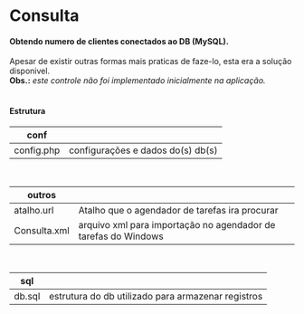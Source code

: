 # Consulta

#### Obtendo numero de clientes conectados ao DB (MySQL).
Apesar de existir outras formas mais praticas de faze-lo, esta era a solução disponivel.<br>
**Obs.:** _este controle não foi implementado inicialmente na aplicação._<br>
<br>

#### Estrutura

|    conf    ||
|------------|------------|
| config.php | configurações e dados do(s) db(s)|<br>
<br>

|    outros    ||
|------------|------------|
| atalho.url | Atalho que o agendador de tarefas ira procurar |
| Consulta.xml | arquivo xml para importação no agendador de tarefas do Windows |

<br>

|    sql    ||
|------------|------------|
| db.sql | estrutura do db utilizado para armazenar registros |
